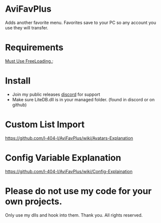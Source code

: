 # AviFavPlus
Adds another favorite menu. Favorites save to your PC so any account you use they will transfer.


# Requirements
[Must Use FreeLoading.](https://github.com/l-404-l/FreeLoading/releases);

# Install
- Join my public releases [discord](https://discord.gg/ZTzzJNTcNH) for support
- Make sure LiteDB.dll is in your managed folder. (found in discord or on github)

# Custom List Import
https://github.com/l-404-l/AviFavPlus/wiki/Avatars-Explanation

# Config Variable Explanation
https://github.com/l-404-l/AviFavPlus/wiki/Config-Explaination

# Please do not use my code for your own projects.
Only use my dlls and hook into them. Thank you.
All rights reserved.
